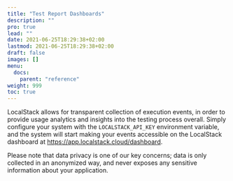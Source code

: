 ```yaml
---
title: "Test Report Dashboards"
description: ""
pro: true
lead: ""
date: 2021-06-25T18:29:38+02:00
lastmod: 2021-06-25T18:29:38+02:00
draft: false
images: []
menu:
  docs:
    parent: "reference"
weight: 999
toc: true
---
```


LocalStack allows for transparent collection of execution events, in order to provide usage analytics and insights into the testing process overall. Simply configure your system with the `LOCALSTACK_API_KEY` environment variable, and the system will start making your events accessible on the LocalStack dashboard at https://app.localstack.cloud/dashboard.

Please note that data privacy is one of our key concerns; data is only collected in an anonymized way, and never exposes any sensitive information about your application.
